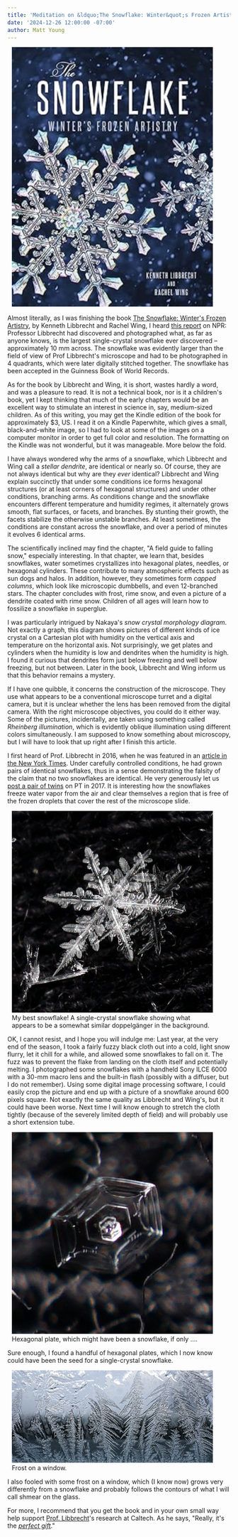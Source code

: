 ```yaml
---
title: 'Meditation on &ldquo;The Snowflake: Winter&quot;s Frozen Artistry&rdquo;'
date: '2024-12-26 12:00:00 -07:00'
author: Matt Young
---
```


<figure class="on-the-left-side" style="margin-top: 10px; margin-right: 40px; margin-bottom: 10px; margin-left: 10px;">
<img src="/uploads/2023/Libbrecht_Cover_600.jpg" alt="Book cover"/>
</figure>

Almost literally, as I was finishing the book <a href="https://www.amazon.com/Snowflake-Kenneth-Libbrecht-ebook/dp/B01G8U33WC ">The Snowflake: Winter's Frozen Artistry</a>, by Kenneth Libbrecht and Rachel Wing, I heard <a href="https://www.npr.org/2023/12/25/1217356234/just-how-big-can-a-snowflake-get-it-depends-on-what-you-mean-by-snowflake">this report</a> on NPR: Professor Libbrecht had discovered and photographed what, as far as anyone knows, is the largest single-crystal snowflake ever discovered – approximately 10&nbsp;mm across. The snowflake was evidently larger than the field of view of Prof Libbrecht's microscope and had to be photographed in 4 quadrants, which were later digitally stitched together. The snowflake has been accepted in the Guinness Book of World Records.

As for the book by Libbrecht and Wing, it is short, wastes hardly a word, and was a pleasure to read. It is not a technical book, nor is it a children's book, yet I kept thinking that much of the early chapters would be an excellent way to stimulate an interest in science in, say, medium-sized children. As of this writing, you may get the Kindle edition of the book for approximately $3, US. I read it on a Kindle Paperwhite, which gives a small, black-and-white image, so I had to look at some of the images on a computer monitor in order to get full color and resolution. The formatting on the Kindle was not wonderful, but it was manageable. More below the fold.

<!--more-->

I have always wondered why the arms of a snowflake, which Libbrecht and Wing call a <i>stellar dendrite</i>, are identical or nearly so. Of course, they are not always identical but why are they <i>ever</i> identical? Libbrecht and Wing explain succinctly that under some conditions ice forms hexagonal structures (or at least corners of hexagonal structures) and under other conditions, branching arms. As conditions change and the snowflake encounters different temperature and humidity regimes, it alternately grows smooth, flat surfaces, or facets, and branches. By stunting their growth, the facets stabilize the otherwise unstable branches. At least sometimes, the conditions are constant across the snowflake, and over a period of minutes it evolves 6 identical arms.

The scientifically inclined may find the chapter, "A field guide to falling snow," especially interesting. In that chapter, we learn that, besides snowflakes, water sometimes crystallizes into hexagonal plates, needles, or hexagonal cylinders. These contribute to many atmospheric effects such as sun dogs and halos. In addition, however, they sometimes form <i>capped columns</i>, which look like microscopic dumbbells, and even 12-branched stars. The chapter concludes with frost, rime snow, and even a picture of a dendrite coated with rime snow. Children of all ages will learn how to fossilize a snowflake in superglue.

I was particularly intrigued by Nakaya's <i>snow crystal morphology diagram</i>. Not exactly a graph, this diagram shows pictures of different kinds of ice crystal on a Cartesian plot with humidity on the vertical axis and temperature on the horizontal axis. Not surprisingly, we get plates and cylinders when the humidity is low and dendrites when the humidity is high. I found it curious that dendrites form just below freezing and well below freezing, but not between. Later in the book, Libbrecht and Wing inform us that this behavior remains a mystery.

If I have one quibble, it concerns the construction of the microscope. They use what appears to be a conventional microscope turret and a digital camera, but it is unclear whether the lens has been removed from the digital camera. With the right microscope objectives, you could do it either way. Some of the pictures, incidentally, are taken using something called <i>Rheinberg illumination</i>, which is evidently oblique illumination using different colors simultaneously. I am supposed to know something about microscopy, but I will have to look that up right after I finish this article.

I first heard of Prof. Libbrecht in 2016, when he was featured in an <a href="http://www.nytimes.com/2016/01/23/science/who-ever-said-no-two-snowflakes-were-alike.html">article in the New York Times</a>. Under carefully controlled conditions, he had grown pairs of identical snowflakes, thus in a sense demonstrating the falsity of the claim that no two snowflakes are identical. He very generously let us <a href="https://pandasthumb.org/archives/2017/01/Identical-snowflakes.html">post a pair of twins</a> on PT in 2017. It is interesting how the snowflakes freeze water vapor from the air and clear themselves a region that is free of the frozen droplets that cover the rest of the microscope slide.

<figure class="on-the-left-side" style="margin-top: 10px; margin-right: 40px; margin-bottom: 10px; margin-left: 10px;">
<img src="/uploads/2023/DSC04970_Snowflake_600.jpg" alt="Snowflake"/>
<figcaption>My best snowflake! A single-crystal snowflake showing what appears to be a somewhat similar doppelgänger in the background.
</figcaption>
</figure>

OK, I cannot resist, and I hope you will indulge me: Last year, at the very end of the season, I took a fairly fuzzy black cloth out into a cold, light snow flurry, let it chill for a while, and allowed some snowflakes to fall on it. The fuzz was to prevent the flake from landing on the cloth itself and potentially melting. I photographed some snowflakes with a handheld Sony ILCE 6000 with a 30-mm macro lens and the built-in flash (possibly with a diffuser, but I do not remember). Using some digital image processing software, I could easily crop the picture and end up with a picture of a snowflake around 600 pixels square. Not exactly the same quality as Libbrecht and Wing's, but it could have been worse. Next time I will know enough to stretch the cloth tightly (because of the severely limited depth of field) and will probably use a short extension tube.

<figure class="on-the-left-side" style="margin-top: 10px; margin-right: 40px; margin-bottom: 10px; margin-left: 10px;">
<img src="/uploads/2023/DSC04967_Hex_Crystal_600.jpg" alt="Hexagonal plate"/>
<figcaption>Hexagonal plate, which might have been a snowflake, if only ….
</figcaption>
</figure>

Sure enough, I found a handful of hexagonal plates, which I now know could have been the seed for a single-crystal snowflake.

<figure class="on-the-left-side" style="margin-top: 10px; margin-right: 40px; margin-bottom: 10px; margin-left: 10px;">
<img src="/uploads/2023/DSC04858_Frost_Crop_1000.jpg" alt="Frost on a window"/>
<figcaption>Frost on a window.
</figcaption>
</figure>

I also fooled with some frost on a window, which (I know now) grows very differently from a snowflake and probably follows the contours of what I will call shmear on the glass.

For more, I recommend that you get the book and in your own small way help support <a href="https://www.its.caltech.edu/~atomic/">Prof. Libbrecht</a>'s research at Caltech. As he says, "Really, it's the <a href="http://www.snowcrystals.com/books/books.html"><i>perfect gift</i></a>."
